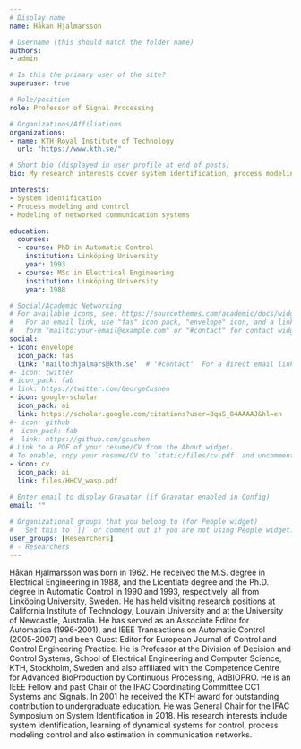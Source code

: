 ```yaml
---
# Display name
name: Håkan Hjalmarsson

# Username (this should match the folder name)
authors:
- admin

# Is this the primary user of the site?
superuser: true

# Role/position
role: Professor of Signal Processing

# Organizations/Affiliations
organizations:
- name: KTH Royal Institute of Technology
  url: "https://www.kth.se/"

# Short bio (displayed in user profile at end of posts)
bio: My research interests cover system identification, process modeling and control, and communication network

interests:
- System identification
- Process modeling and control
- Modeling of networked communication systems

education:
  courses:
  - course: PhD in Automatic Control
    institution: Linköping University
    year: 1993
  - course: MSc in Electrical Engineering
    institution: Linköping University
    year: 1988

# Social/Academic Networking
# For available icons, see: https://sourcethemes.com/academic/docs/widgets/#icons
#   For an email link, use "fas" icon pack, "envelope" icon, and a link in the
#   form "mailto:your-email@example.com" or "#contact" for contact widget.
social:
- icon: envelope
  icon_pack: fas
  link: 'mailto:hjalmars@kth.se'  # '#contact'  For a direct email link, use "mailto:test@example.org".
#- icon: twitter
# icon_pack: fab
# link: https://twitter.com/GeorgeCushen
- icon: google-scholar
  icon_pack: ai
  link: https://scholar.google.com/citations?user=BqaS_84AAAAJ&hl=en
#- icon: github
#  icon_pack: fab
#  link: https://github.com/gcushen
# Link to a PDF of your resume/CV from the About widget.
# To enable, copy your resume/CV to `static/files/cv.pdf` and uncomment the lines below.  
- icon: cv
  icon_pack: ai
  link: files/HHCV_wasp.pdf

# Enter email to display Gravatar (if Gravatar enabled in Config)
email: ""
  
# Organizational groups that you belong to (for People widget)
#   Set this to `[]` or comment out if you are not using People widget.  
user_groups: [Researchers]
# - Researchers
---
```


Håkan Hjalmarsson was born in 1962. He received the M.S. degree in Electrical Engineering in 1988, and the Licentiate degree and the Ph.D. degree in Automatic Control in 1990 and 1993, respectively, all from Linköping University,  Sweden.  He has held visiting research positions at California Institute of Technology, Louvain University and at the University of Newcastle, Australia.  He has served as an Associate Editor for Automatica (1996-2001), and IEEE Transactions on Automatic Control (2005-2007) and been Guest Editor for European Journal of Control and Control Engineering Practice. He is Professor at the Division of Decision and Control Systems, School of Electrical Engineering and Computer Science, KTH, Stockholm, Sweden and also affiliated with the Competence Centre for Advanced BioProduction by Continuous Processing, AdBIOPRO.  He is an IEEE Fellow and past Chair of the IFAC Coordinating Committee CC1 Systems and Signals. In 2001 he received the KTH award for outstanding contribution to undergraduate education. He was General Chair for the IFAC Symposium on System Identification in 2018. His research interests include system identification, learning of dynamical systems for control, process modeling control and also estimation in communication networks.   
